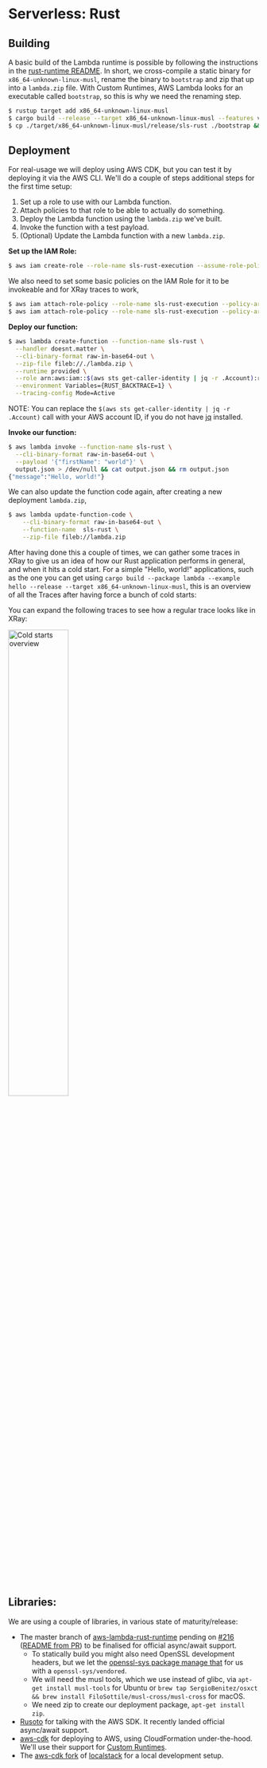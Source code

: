 # Serverless: Rust

## Building
A basic build of the Lambda runtime is possible by following the instructions in the [rust-runtime README](https://github.com/awslabs/aws-lambda-rust-runtime/blob/5d50e1ca29b20fccaf85074a6904fa4b6ece4f05/README.md#aws-cli). In short, we cross-compile a static binary for `x86_64-unknown-linux-musl`, rename the binary to `bootstrap` and zip that up into a `lambda.zip` file. With Custom Runtimes, AWS Lambda looks for an executable called `bootstrap`, so this is why we need the renaming step.

```bash
$ rustup target add x86_64-unknown-linux-musl
$ cargo build --release --target x86_64-unknown-linux-musl --features vendored
$ cp ./target/x86_64-unknown-linux-musl/release/sls-rust ./bootstrap && zip lambda.zip bootstrap && rm bootstrap
```

## Deployment
For real-usage we will deploy using AWS CDK, but you can test it by deploying it via the AWS CLI. We'll do a couple of steps additional steps for the first time setup:

1. Set up a role to use with our Lambda function.
2. Attach policies to that role to be able to actually do something.
3. Deploy the Lambda function using the `lambda.zip` we've built.
4. Invoke the function with a test payload.
5. (Optional) Update the Lambda function with a new `lambda.zip`.


**Set up the IAM Role:**
```bash
$ aws iam create-role --role-name sls-rust-execution --assume-role-policy-document '{"Version": "2012-10-17","Statement": [{ "Effect": "Allow", "Principal": {"Service": "lambda.amazonaws.com"}, "Action": "sts:AssumeRole"}]}'
```

We also need to set some basic policies on the IAM Role for it to be invokeable and for XRay traces to work,
```bash
$ aws iam attach-role-policy --role-name sls-rust-execution --policy-arn arn:aws:iam::aws:policy/service-role/AWSLambdaBasicExecutionRole
$ aws iam attach-role-policy --role-name sls-rust-execution --policy-arn arn:aws:iam::aws:policy/AWSXRayDaemonWriteAccess
```

**Deploy our function:**
```bash
$ aws lambda create-function --function-name sls-rust \
  --handler doesnt.matter \
  --cli-binary-format raw-in-base64-out \
  --zip-file fileb://./lambda.zip \
  --runtime provided \
  --role arn:aws:iam::$(aws sts get-caller-identity | jq -r .Account):role/sls-rust-execution \
  --environment Variables={RUST_BACKTRACE=1} \
  --tracing-config Mode=Active
```

NOTE: You can replace the `$(aws sts get-caller-identity | jq -r .Account)` call with your AWS account ID, if you do not have [jq](https://stedolan.github.io/jq/) installed.

**Invoke our function:**
```bash
$ aws lambda invoke --function-name sls-rust \
  --cli-binary-format raw-in-base64-out \
  --payload '{"firstName": "world"}' \
  output.json > /dev/null && cat output.json && rm output.json
{"message":"Hello, world!"}
```

We can also update the function code again, after creating a new deployment `lambda.zip`,

```bash
$ aws lambda update-function-code \
    --cli-binary-format raw-in-base64-out \
    --function-name  sls-rust \
    --zip-file fileb://lambda.zip
```

After having done this a couple of times, we can gather some traces in XRay to give us an idea of how our Rust application performs in general, and when it hits a cold start. For a simple "Hello, world!" applications, such as the one you can get using `cargo build --package lambda --example hello --release --target x86_64-unknown-linux-musl`, this is an overview of all the Traces after having force a bunch of cold starts:


You can expand the following traces to see how a regular trace looks like in XRay:

<a href="https://codetalk.io/resources/images/serverless-rust-cold-starts-overview.png" target="_blank" rel="noopener noreferrer"><img src="https://codetalk.io/resources/images/serverless-rust-cold-starts-overview.thumbnail.png" loading="lazy" alt="Cold starts overview" title="Cold starts overview" style="margin-right: 1%; width: 49%;" /></a>


## Libraries:
We are using a couple of libraries, in various state of maturity/release:

- The master branch of [aws-lambda-rust-runtime](https://github.com/awslabs/aws-lambda-rust-runtime) pending on [#216](https://github.com/awslabs/aws-lambda-rust-runtime/issues/216) ([README from PR](https://github.com/awslabs/aws-lambda-rust-runtime/blob/5d50e1ca29b20fccaf85074a6904fa4b6ece4f05/README.md)) to be finalised for official async/await support.
  - To statically build you might also need OpenSSL development headers, but we let the [openssl-sys package manage that](https://github.com/sfackler/rust-openssl/issues/980) for us with a `openssl-sys/vendored`.
  - We will need the musl tools, which we use instead of glibc, via `apt-get install musl-tools` for Ubuntu or `brew tap SergioBenitez/osxct && brew install FiloSottile/musl-cross/musl-cross` for macOS.
  - We need zip to create our deployment package, `apt-get install zip`.
- [Rusoto](https://github.com/rusoto/rusoto) for talking with the AWS SDK. It recently landed official async/await support.
- [aws-cdk](https://docs.aws.amazon.com/cdk/latest/guide/home.html) for deploying to AWS, using CloudFormation under-the-hood. We'll use their support for [Custom Runtimes](https://docs.aws.amazon.com/cdk/api/latest/docs/aws-lambda-readme.html).
- The [aws-cdk fork](https://github.com/localstack/aws-cdk) of [localstack](https://github.com/localstack/localstack) for a local development setup.
